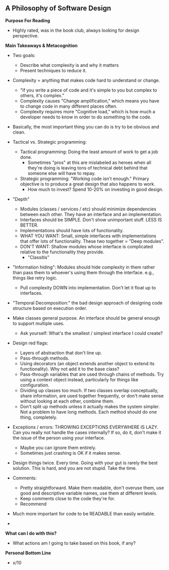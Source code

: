 ## A Philosophy of Software Design

**Purpose For Reading**
- Highly rated, was in the book club, always looking for design perspective.
 
**Main Takeaways & Metacognition**
- Two goals:
	- Describe what complexity is and why it matters
	- Present techniques to reduce it.
- Complexity = anything that makes code hard to understand or change.
	- "If you write a piece of code and it's simple to you but complex to others, it's complex."
	- Complexity causes "Change amplification," which means you have to change code in many different places often.
	- Complexity requires more "Cognitive load," which is how much a developer needs to know in order to do something to the code.
- Basically, the most important thing you can do is try to be obvious and clean.
- Tactical vs. Strategic programming:
	- Tactical programming: Doing the least amount of work to get a job done.
		- Sometimes "pros" at this are mislabeled as heroes when all they're doing is leaving tons of technical debt behind that someone else will have to repay.
	- Strategic programming: "Working code isn't enough." Primary objective is to produce a great design that also happens to work.
		- How much to invest? Spend 10-20% on investing in good design.
- "Depth"
	- Modules (classes / services / etc) should minimize dependencies between each other. They have an interface and an implementation.
	- Interfaces should be SIMPLE. Don't show unimportant stuff. LESS IS BETTER.
	- Implementations should have lots of functionality.
	- WHAT YOU WANT: Small, simple interfaces with implementations that offer lots of functionality. These two together = "Deep modules".
	- DON'T WANT: Shallow modules whose interface is complicated relative to the functionality they provide.
		- "Classitis"
- "Information hiding": Modules should hide complexity in them rather than pass them to whoever's using them through the interface. e.g., things like retry logic.
	- Pull complexity DOWN into implementation. Don't let it float up to interfaces.
- "Temporal Decomposition:" the bad design approach of designing code structure based on execution order.
- Make classes general purpose. An interface should be general enough to support multiple uses.
	- Ask yourself: What's the smallest / simplest interface I could create?
- Design red flags:
	- Layers of abstraction that don't line up.
	- Pass-through methods.
	- Using decorators (an object extends another object to extend its functionality). Why not add it to the base class?
	- Pass-through variables that are used through chains of methods. Try using a context object instead, particularly for things like configuration.
	- Dividing up classes too much. If two classes overlap conceptually, share information, are used together frequently, or don't make sense without looking at each other, combine them.
	- Don't split up methods unless it actually makes the system simpler. Not a problem to have long methods. Each method should do one thing, completely.
- Exceptions / errors: THROWING EXCEPTIONS EVERYWHERE IS LAZY. Can you really not handle the cases internally? If so, do it, don't make it the issue of the person using your interface.
	- Maybe you can ignore them entirely.
	- Sometimes just crashing is OK if it makes sense.
- Design things twice. Every time. Going with your gut is rarely the best solution. This is hard, and you are not stupid. Take the time.
- Comments:
	- Pretty straightforward. Make them readable, don't overuse them, use good and descriptive variable names, use them at different levels.
	- Keep comments close to the code they're for.
	- Recommend


- Much more important for code to be READABLE than easily writable.
- 

**What can I do with this?**
- What actions am I going to take based on this book, if any?

**Personal Bottom Line**
- x/10
<!--stackedit_data:
eyJoaXN0b3J5IjpbNTgzMjE3MDAzLC01MTU1NTI4MDhdfQ==
-->